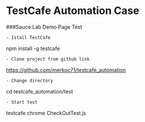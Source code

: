 # TestCafe Automation Case

###Sauce Lab Demo Page Test

    - Istall TestCafe

npm install -g testcafe

    - Clone project from github link

https://github.com/merkoc71/testcafe_automation

    - Change directory

cd testcafe_automation/test

    - Start test

testcafe chrome CheckOutTest.js
